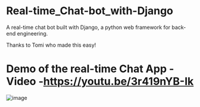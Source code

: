 # Real-time_Chat-bot_with-Django
A real-time chat bot built with Django, a python web framework for back-end engineering.

Thanks to Tomi who made this easy!

# Demo of the real-time Chat App -Video -https://youtu.be/3r419nYB-Ik

![image](https://user-images.githubusercontent.com/22460844/187493716-fc4f4689-fc84-4fb5-93bd-3d885c2112ad.png)
